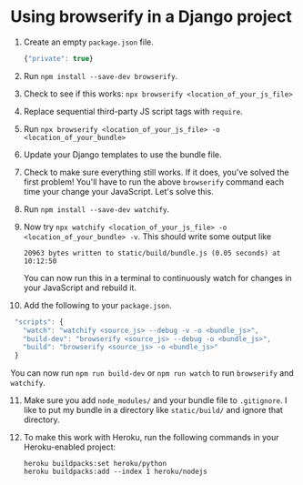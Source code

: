 # Using browserify in a Django project

1. Create an empty `package.json` file.
  
   ```js
   {"private": true}
   ```

2. Run `npm install --save-dev browserify`.

3. Check to see if this works: `npx browserify <location_of_your_js_file>`

4. Replace sequential third-party JS script tags with `require`.

5. Run `npx browserify <location_of_your_js_file> -o <location_of_your_bundle>`

6. Update your Django templates to use the bundle file.

7. Check to make sure everything still works. If it does, you've solved the first problem! You'll have to run the above `browserify` command each time your change your JavaScript. Let's solve this.

8. Run `npm install --save-dev watchify`.

9. Now try `npx watchify <location_of_your_js_file> -o <location_of_your_bundle> -v`. This should write some output like 

   ```
   20963 bytes written to static/build/bundle.js (0.05 seconds) at 10:12:50
   ```

   You can now run this in a terminal to continuously watch for changes in your JavaScript and rebuild it.

10. Add the following to your `package.json`.

   ```js
    "scripts": {
      "watch": "watchify <source_js> --debug -v -o <bundle_js>",
      "build-dev": "browserify <source_js> --debug -o <bundle_js>",
      "build": "browserify <source_js> -o <bundle_js>"
    }
   ```

   You can now run `npm run build-dev` or `npm run watch` to run `browserify` and `watchify`.

11. Make sure you add `node_modules/` and your bundle file to `.gitignore`. I like to put my bundle in a directory like `static/build/` and ignore that directory.

12. To make this work with Heroku, run the following commands in your Heroku-enabled project:

    ```
    heroku buildpacks:set heroku/python
    heroku buildpacks:add --index 1 heroku/nodejs
    ```
